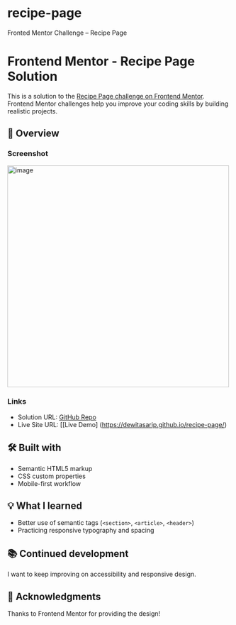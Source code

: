 # recipe-page
Fronted Mentor Challenge – Recipe Page
# Frontend Mentor - Recipe Page Solution

This is a solution to the [Recipe Page challenge on Frontend Mentor](https://www.frontendmentor.io).  
Frontend Mentor challenges help you improve your coding skills by building realistic projects.

## 🚀 Overview

### Screenshot
<img width="500" height="500" alt="image" src="https://github.com/user-attachments/assets/405ca169-1c82-4ff8-afb1-a5235b65d086" />


### Links
- Solution URL: [GitHub Repo](https://github.com/dewitasarip/recipe-page.git)
- Live Site URL: [[Live Demo] (https://dewitasarip.github.io/recipe-page/)

## 🛠️ Built with
- Semantic HTML5 markup  
- CSS custom properties  
- Mobile-first workflow  

## 💡 What I learned
- Better use of semantic tags (`<section>`, `<article>`, `<header>`)  
- Practicing responsive typography and spacing  

## 📚 Continued development
I want to keep improving on accessibility and responsive design.

## 🙌 Acknowledgments
Thanks to Frontend Mentor for providing the design!
